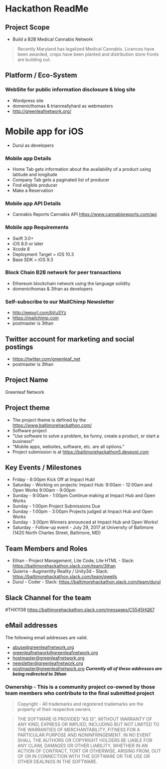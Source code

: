# Hackathon ReadMe

## Project Scope
* Build a B2B Medical Cannabis Network
> Recently Maryland has legalized Medical Cannabis.  Licences have been awarded, crops have been planted and distribution store fronts are building out.  

## Platform / Eco-System
### WebSite for public information disclosure & blog site
* Wordpress site
* domenicthomas & trianreallyhard as webmasters
* http://greenleafnetwork.org/

# Mobile app for iOS
* Durul as developers

### Mobile app Details
* Home Tab gets information about the availability of a product using latitude and longitude
* Company Tab gets a paginated list of producer
* Find eligible producer
* Make a Reservation

### Mobile app API Details
* Cannabis Reports Cannabis API https://www.cannabisreports.com/api

### Mobile app Requirements
* Swift 3.0+
* iOS 8.0 or later
* Xcode 8
* Deployment Target = iOS 10.3
* Base SDK = iOS 9.3

### Block Chain B2B network for peer transactions
* Ethereum blockchain network using the language solidity
* domenicthomas & 3than as developers
### Self-subscribe to our MailChimp Newsletter
* http://eepurl.com/bVuSYz
* https://mailchimp.com
* postmaster is 3than
## Twitter account for marketing and social postings
* https://twitter.com/greenleaf_net
* postmaster is 3than

## Project Name
Greenleaf Network

## Project theme
* The project theme is defined by the https://www.baltimorehackathon.com/
* Software project
* "Use software to solve a problem, be funny, create a product, or start a business!"
* "Mobile apps, websites, software, etc. are all options."
* Project submission is at https://baltimorehackathon5.devpost.com

## Key Events / Milestones
* Friday - 6:00pm Kick Off at Impact Hub!
* Saturday - Working on projects: Impact Hub: 9:00am - 12:00am and Open Works 9:00am - 9:00pm
* Sunday - 9:00am - 1:00pm Continue making at Impact Hub and Open Works
* Sunday - 1:00pm Project Submissions Due
* Sunday - 1:00pm - 3:00pm Projects judged at Impact Hub and Open Works
* Sunday - 3:00pm Winners announced at Impact Hub and Open Works!
* Saturday - Follow-up event - July 29, 2017 at University of Baltimore (1420 North Charles Street, Baltimore, MD)

## Team Members and Roles
* Ethan - Project Management, Lite Code, Lite HTML - Slack: https://baltimorehackathon.slack.com/team/3than
* Quierra - Augmentity Reality / Unity3d - Slack: https://baltimorehackathon.slack.com/team/qwells
* Durul - Coder - Slack: https://baltimorehackathon.slack.com/team/durul

## Slack Channel for the team
\#THX1138 https://baltimorehackathon.slack.com/messages/C5545HQ67

## eMail addresses
The following email addresses are valid.  
- abuse@greenleafnetwork.org
- greenleafnetwork@greenleafnetwork.org
- hostmaster@greenleafnetwork.org
- newsletter@greenleafnetwork.org
- postmaster@greenleafnetwork.org
***Currently all of these addresses are being redirected to 3than***

### Ownership - This is a community project co-owned by those team members who contribute to the final submitted project

> Copyright - All trademarks and registered trademarks are the property of their respective owners.

> THE SOFTWARE IS PROVIDED "AS IS", WITHOUT WARRANTY OF ANY KIND, EXPRESS OR
> IMPLIED, INCLUDING BUT NOT LIMITED TO THE WARRANTIES OF MERCHANTABILITY,
> FITNESS FOR A PARTICULAR PURPOSE AND NONINFRINGEMENT. IN NO EVENT SHALL THE
> AUTHORS OR COPYRIGHT HOLDERS BE LIABLE FOR ANY CLAIM, DAMAGES OR OTHER
> LIABILITY, WHETHER IN AN ACTION OF CONTRACT, TORT OR OTHERWISE, ARISING FROM,
> OUT OF OR IN CONNECTION WITH THE SOFTWARE OR THE USE OR OTHER DEALINGS IN THE
> SOFTWARE.

